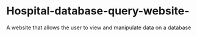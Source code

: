 # Hospital-database-query-website-
A website that allows the user to view and manipulate data on a database
